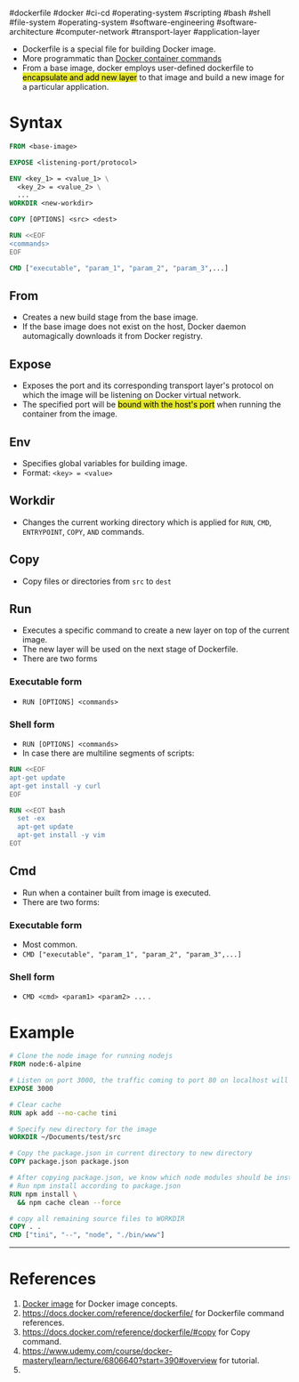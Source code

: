 #dockerfile #docker #ci-cd #operating-system #scripting #bash #shell #file-system #operating-system #software-engineering #software-architecture #computer-network #transport-layer #application-layer 

- Dockerfile is a special file for building Docker image.
- More programmatic than [Docker container commands](Docker%20container%20commands.md)
- From a base image, docker employs user-defined dockerfile to <mark style="background: #e4e62d;">encapsulate and add new layer</mark> to that image and build a new image for a particular application. 
# Syntax
```Dockerfile
FROM <base-image>

EXPOSE <listening-port/protocol>

ENV <key_1> = <value_1> \
  <key_2> = <value_2> \
  ...
WORKDIR <new-workdir>

COPY [OPTIONS] <src> <dest>

RUN <<EOF
<commands>
EOF

CMD ["executable", "param_1", "param_2", "param_3",...]

```

## From
- Creates a new build stage from the base image.
- If the base image does not exist on the host, Docker daemon automagically downloads it from Docker registry.
## Expose
- Exposes the port and its corresponding transport layer's protocol on which the image will be listening on Docker virtual network.
- The specified port will be <mark style="background: #e4e62d;">bound with the host's port</mark> when running the container from the image.
## Env
- Specifies global variables for building image.
- Format: `<key> = <value>`
## Workdir
- Changes the current working directory which is applied for `RUN`, `CMD`, `ENTRYPOINT`, `COPY`, `AND` commands.
## Copy
- Copy files or directories from `src` to `dest`
## Run
- Executes a specific command to create a new layer on top of the current image.
- The new layer will be used on the next stage of Dockerfile.
- There are two forms
### Executable form
- `RUN [OPTIONS] <commands>`
### Shell form
- `RUN [OPTIONS] <commands>`
- In case there are multiline segments of scripts:
```Dockerfile
RUN <<EOF
apt-get update
apt-get install -y curl
EOF
```

```Dockerfile
RUN <<EOT bash
  set -ex
  apt-get update
  apt-get install -y vim
EOT
```
## Cmd
- Run when a container built from image is executed.
- There are two forms:
### Executable form
- Most common.
- `CMD ["executable", "param_1", "param_2", "param_3",...]`
### Shell form
- `CMD <cmd> <param1> <param2> ...` .
# Example
```Dockerfile
# Clone the node image for running nodejs
FROM node:6-alpine

# Listen on port 3000, the traffic coming to port 80 on localhost will be routed to this container port
EXPOSE 3000

# Clear cache
RUN apk add --no-cache tini

# Specify new directory for the image
WORKDIR ~/Documents/test/src

# Copy the package.json in current directory to new directory
COPY package.json package.json

# After copying package.json, we know which node modules should be installed
# Run npm install according to package.json
RUN npm install \
  && npm cache clean --force

# copy all remaining source files to WORKDIR
COPY . .
CMD ["tini", "--", "node", "./bin/www"]

```

---
# References
1. [Docker image](Docker%20image.md) for Docker image concepts.
2. https://docs.docker.com/reference/dockerfile/ for Dockerfile command references.
3. https://docs.docker.com/reference/dockerfile/#copy for Copy command.
4. https://www.udemy.com/course/docker-mastery/learn/lecture/6806640?start=390#overview for tutorial.
5. 